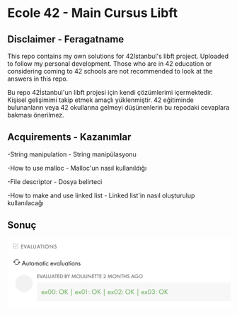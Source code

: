 # Ecole 42 - Main Cursus Libft

## Disclaimer - Feragatname

This repo contains my own solutions for 42Istanbul's libft project. Uploaded to follow my personal development. Those who are in 42 education or considering coming to 42 schools are not recommended to look at the answers in this repo.

Bu repo 42İstanbul'un libft projesi için kendi çözümlerimi içermektedir. Kişisel gelişimimi takip etmek amaçlı yüklenmiştir. 42 eğitiminde bulunanların veya 42 okullarına gelmeyi düşünenlerin bu repodaki cevaplara bakması önerilmez.

## Acquirements - Kazanımlar

-String manipulation - String manipülasyonu

-How to use malloc - Malloc'un nasıl kullanıldığı

-File descriptor - Dosya belirteci

-How to make and use linked list - Linked list'in nasıl oluşturulup kullanılacağı

## Sonuç

![Libft](https://github.com/karakuscem/Ecole42-CPiscine/blob/main/sources/C06.png)
